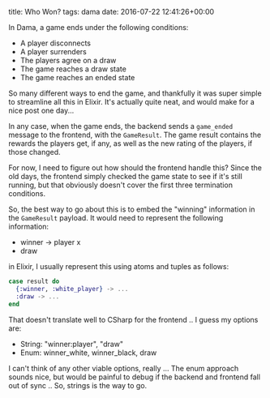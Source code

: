 title: Who Won?
tags: dama
date: 2016-07-22 12:41:26+00:00

In Dama, a game ends under the following conditions:

+ A player disconnects
+ A player surrenders
+ The players agree on a draw
+ The game reaches a draw state
+ The game reaches an ended state

So many different ways to end the game, and thankfully it was super simple to streamline all this in Elixir. It's actually quite neat, and would make for a nice post one day...

In any case, when the game ends, the backend sends a `game_ended` message to the frontend, with the `GameResult`. The game result contains the rewards the players get, if any, as well as the new rating of the players, if those changed.

For now, I need to figure out how should the frontend handle this? Since the old days, the frontend simply checked the game state to see if it's still running, but that obviously doesn't cover the first three termination conditions.

So, the best way to go about this is to embed the "winning" information in the `GameResult` payload. It would need to represent the following information:

+ winner -> player x
+ draw

in Elixir, I usually represent this using atoms and tuples as follows:

```elixir
case result do
  {:winner, :white_player} -> ...
  :draw -> ...
end
```

That doesn't translate well to CSharp for the frontend .. I guess my options are:

+ String: "winner:player", "draw"
+ Enum: winner_white, winner_black, draw

I can't think of any other viable options, really ... The enum approach sounds nice, but would be painful to debug if the backend and frontend fall out of sync .. So, strings is the way to go.
